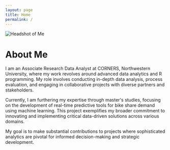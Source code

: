 ```yaml
---
layout: page
title: Home
permalink: /
---
```


![Headshot of Me](/path/to/your/headshot.jpg) <!-- Update with the actual path to your headshot image -->

# About Me

I am an Associate Research Data Analyst at CORNERS, Northwestern University, where my work revolves around advanced data analytics and R programming. My role involves conducting in-depth data analysis, process evaluation, and engaging in collaborative projects with diverse partners and stakeholders. 

Currently, I am furthering my expertise through master's studies, focusing on the development of real-time predictive tools for bike share demand using machine learning. This project exemplifies my broader commitment to innovating and implementing critical data-driven solutions across various domains. 

My goal is to make substantial contributions to projects where sophisticated analytics are pivotal for informed decision-making and strategic development.
